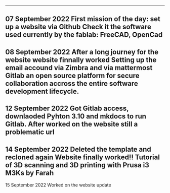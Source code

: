 
---

07 September 2022
First mission of the day: set up a website via Github
Check it the software used  currently by the fablab: FreeCAD, OpenCad
---
08 September 2022
After a long journey for the website website finnally worked
Setting up the email accound via Zimbra and via mattermost Gitlab an open source platform for secure collaboration accross the entire software development lifecycle.
---
12 September 2022
Got Gitlab access, downlaoded Pyhton 3.10 and mkdocs to run Gitlab.
After worked on the website still a problematic url 
---
14 September 2022
Deleted the template and recloned again
Website finally worked!!
Tutorial of 3D scanning and 3D printing with Prusa i3 M3Ks by Farah
---
15 September 2022
Worked on the website update